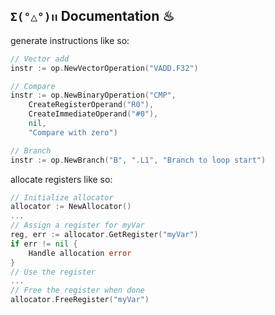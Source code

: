 
## `Σ(°△°)ꪱꪱ` Documentation ♨

generate instructions like so:
```go
// Vector add
instr := op.NewVectorOperation("VADD.F32")

// Compare
instr := op.NewBinaryOperation("CMP",
    CreateRegisterOperand("R0"),
    CreateImmediateOperand("#0"),
    nil,
    "Compare with zero")

// Branch
instr := op.NewBranch("B", ".L1", "Branch to loop start")
```

allocate registers like so:
```go
// Initialize allocator
allocator := NewAllocator()
...
// Assign a register for myVar
reg, err := allocator.GetRegister("myVar")
if err != nil {
    Handle allocation error
}
// Use the register
...
// Free the register when done
allocator.FreeRegister("myVar")
```